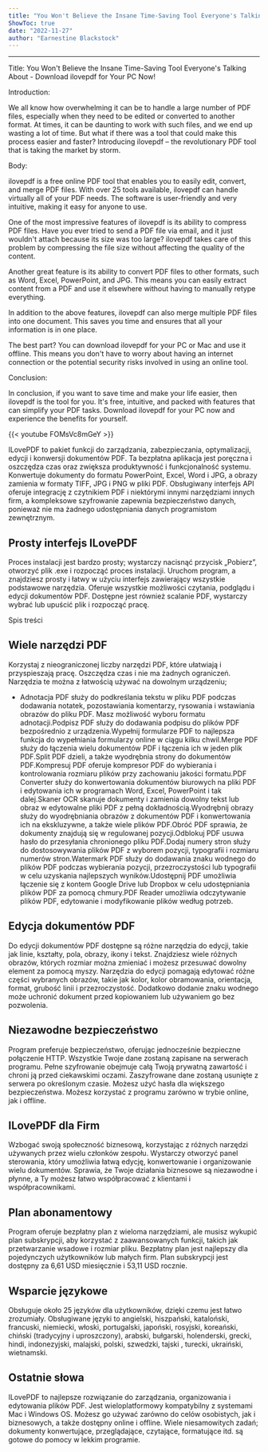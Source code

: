 ```yaml
---
title: "You Won't Believe the Insane Time-Saving Tool Everyone's Talking About - Download ilovepdf for Your PC Now!"
ShowToc: true 
date: "2022-11-27"
author: "Earnestine Blackstock"
---
```

*****
Title: You Won't Believe the Insane Time-Saving Tool Everyone's Talking About - Download ilovepdf for Your PC Now!

Introduction:

We all know how overwhelming it can be to handle a large number of PDF files, especially when they need to be edited or converted to another format. At times, it can be daunting to work with such files, and we end up wasting a lot of time. But what if there was a tool that could make this process easier and faster? Introducing ilovepdf – the revolutionary PDF tool that is taking the market by storm.

Body:

ilovepdf is a free online PDF tool that enables you to easily edit, convert, and merge PDF files. With over 25 tools available, ilovepdf can handle virtually all of your PDF needs. The software is user-friendly and very intuitive, making it easy for anyone to use.

One of the most impressive features of ilovepdf is its ability to compress PDF files. Have you ever tried to send a PDF file via email, and it just wouldn't attach because its size was too large? ilovepdf takes care of this problem by compressing the file size without affecting the quality of the content.

Another great feature is its ability to convert PDF files to other formats, such as Word, Excel, PowerPoint, and JPG. This means you can easily extract content from a PDF and use it elsewhere without having to manually retype everything.

In addition to the above features, ilovepdf can also merge multiple PDF files into one document. This saves you time and ensures that all your information is in one place.

The best part? You can download ilovepdf for your PC or Mac and use it offline. This means you don't have to worry about having an internet connection or the potential security risks involved in using an online tool.

Conclusion:

In conclusion, if you want to save time and make your life easier, then ilovepdf is the tool for you. It's free, intuitive, and packed with features that can simplify your PDF tasks. Download ilovepdf for your PC now and experience the benefits for yourself.

{{< youtube FOMsVc8mGeY >}} 



ILovePDF to pakiet funkcji do zarządzania, zabezpieczania, optymalizacji, edycji i konwersji dokumentów PDF. Ta bezpłatna aplikacja jest poręczna i oszczędza czas oraz zwiększa produktywność i funkcjonalność systemu. Konwertuje dokumenty do formatu PowerPoint, Excel, Word i JPG, a obrazy zamienia w formaty TIFF, JPG i PNG w pliki PDF. Obsługiwany interfejs API oferuje integrację z czytnikiem PDF i niektórymi innymi narzędziami innych firm, a kompleksowe szyfrowanie zapewnia bezpieczeństwo danych, ponieważ nie ma żadnego udostępniania danych programistom zewnętrznym.
 
## Prosty interfejs ILovePDF
 
Proces instalacji jest bardzo prosty; wystarczy nacisnąć przycisk „Pobierz”, otworzyć plik .exe i rozpocząć proces instalacji. Uruchom program, a znajdziesz prosty i łatwy w użyciu interfejs zawierający wszystkie podstawowe narzędzia. Oferuje wszystkie możliwości czytania, podglądu i edycji dokumentów PDF. Dostępne jest również scalanie PDF, wystarczy wybrać lub upuścić plik i rozpocząć pracę.
 
Spis treści
 
## Wiele narzędzi PDF
 
Korzystaj z nieograniczonej liczby narzędzi PDF, które ułatwiają i przyspieszają pracę. Oszczędza czas i nie ma żadnych ograniczeń. Narzędzia te można z łatwością używać na dowolnym urządzeniu;
 
- Adnotacja PDF służy do podkreślania tekstu w pliku PDF podczas dodawania notatek, pozostawiania komentarzy, rysowania i wstawiania obrazów do pliku PDF. Masz możliwość wyboru formatu adnotacji.Podpisz PDF służy do dodawania podpisu do plików PDF bezpośrednio z urządzenia.Wypełnij formularze PDF to najlepsza funkcja do wypełniania formularzy online w ciągu kilku chwil.Merge PDF służy do łączenia wielu dokumentów PDF i łączenia ich w jeden plik PDF.Split PDF dzieli, a także wyodrębnia strony do dokumentów PDF.Kompresuj PDF oferuje kompresor PDF do wybierania i kontrolowania rozmiaru plików przy zachowaniu jakości formatu.PDF Converter służy do konwertowania dokumentów biurowych na pliki PDF i edytowania ich w programach Word, Excel, PowerPoint i tak dalej.Skaner OCR skanuje dokumenty i zamienia dowolny tekst lub obraz w edytowalne pliki PDF z pełną dokładnością.Wyodrębnij obrazy służy do wyodrębniania obrazów z dokumentów PDF i konwertowania ich na ekskluzywne, a także wiele plików PDF.Obróć PDF sprawia, że ​​dokumenty znajdują się w regulowanej pozycji.Odblokuj PDF usuwa hasło do przesyłania chronionego pliku PDF.Dodaj numery stron służy do dostosowywania plików PDF z wyborem pozycji, typografii i rozmiaru numerów stron.Watermark PDF służy do dodawania znaku wodnego do plików PDF podczas wybierania pozycji, przezroczystości lub typografii w celu uzyskania najlepszych wyników.Udostępnij PDF umożliwia łączenie się z kontem Google Drive lub Dropbox w celu udostępniania plików PDF za pomocą chmury.PDF Reader umożliwia odczytywanie plików PDF, edytowanie i modyfikowanie plików według potrzeb.

 
## Edycja dokumentów PDF
 
Do edycji dokumentów PDF dostępne są różne narzędzia do edycji, takie jak linie, kształty, pola, obrazy, ikony i tekst. Znajdziesz wiele różnych obrazów, których rozmiar można zmieniać i możesz przesuwać dowolny element za pomocą myszy. Narzędzia do edycji pomagają edytować różne części wybranych obrazów, takie jak kolor, kolor obramowania, orientacja, format, grubość linii i przezroczystość. Dodatkowo dodanie znaku wodnego może uchronić dokument przed kopiowaniem lub używaniem go bez pozwolenia.
 
## Niezawodne bezpieczeństwo
 
Program preferuje bezpieczeństwo, oferując jednocześnie bezpieczne połączenie HTTP. Wszystkie Twoje dane zostaną zapisane na serwerach programu. Pełne szyfrowanie obejmuje całą Twoją prywatną zawartość i chroni ją przed ciekawskimi oczami. Zaszyfrowane dane zostaną usunięte z serwera po określonym czasie. Możesz użyć hasła dla większego bezpieczeństwa. Możesz korzystać z programu zarówno w trybie online, jak i offline.
 
## ILovePDF dla Firm
 
Wzbogać swoją społeczność biznesową, korzystając z różnych narzędzi używanych przez wielu członków zespołu. Wystarczy otworzyć panel sterowania, który umożliwia łatwą edycję, konwertowanie i organizowanie wielu dokumentów. Sprawia, że Twoje działania biznesowe są niezawodne i płynne, a Ty możesz łatwo współpracować z klientami i współpracownikami.
 
## Plan abonamentowy
 
Program oferuje bezpłatny plan z wieloma narzędziami, ale musisz wykupić plan subskrypcji, aby korzystać z zaawansowanych funkcji, takich jak przetwarzanie wsadowe i rozmiar pliku. Bezpłatny plan jest najlepszy dla pojedynczych użytkowników lub małych firm. Plan subskrypcji jest dostępny za 6,61 USD miesięcznie i 53,11 USD rocznie.
 
## Wsparcie językowe
 
Obsługuje około 25 języków dla użytkowników, dzięki czemu jest łatwo zrozumiały. Obsługiwane języki to angielski, hiszpański, kataloński, francuski, niemiecki, włoski, portugalski, japoński, rosyjski, koreański, chiński (tradycyjny i uproszczony), arabski, bułgarski, holenderski, grecki, hindi, indonezyjski, malajski, polski, szwedzki, tajski , turecki, ukraiński, wietnamski.
 
## Ostatnie słowa
 
ILovePDF to najlepsze rozwiązanie do zarządzania, organizowania i edytowania plików PDF. Jest wieloplatformowy kompatybilny z systemami Mac i Windows OS. Możesz go używać zarówno do celów osobistych, jak i biznesowych, a także dostępny online i offline. Wiele niesamowitych zadań; dokumenty konwertujące, przeglądające, czytające, formatujące itd. są gotowe do pomocy w lekkim programie.




